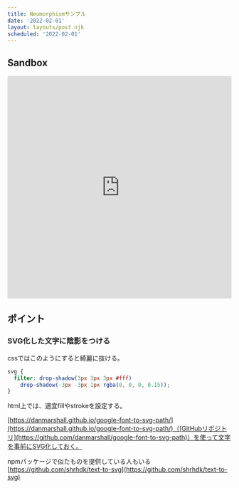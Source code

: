```yaml
---
title: Neumorphismサンプル
date: '2022-02-01'
layout: layouts/post.njk
scheduled: '2022-02-01'
---
```


## Sandbox


<iframe src="https://codesandbox.io/embed/beautiful-darwin-4gf3h?fontsize=14&hidenavigation=1&theme=dark"
     style="width:100%; height:500px; border:0; border-radius: 4px; overflow:hidden;"
     title="beautiful-darwin-4gf3h"
     allow="accelerometer; ambient-light-sensor; camera; encrypted-media; geolocation; gyroscope; hid; microphone; midi; payment; usb; vr; xr-spatial-tracking"
     sandbox="allow-forms allow-modals allow-popups allow-presentation allow-same-origin allow-scripts"
   ></iframe>

## ポイント

### SVG化した文字に陰影をつける

cssではこのようにすると綺麗に抜ける。
```css
svg {
  filter: drop-shadow(3px 3px 3px #fff)
    drop-shadow(-3px -3px 1px rgba(0, 0, 0, 0.15));
}
```
html上では、適宜fillやstrokeを設定する。

[https://danmarshall.github.io/google-font-to-svg-path/](https://danmarshall.github.io/google-font-to-svg-path/)（[GitHubリポジトリ](https://github.com/danmarshall/google-font-to-svg-path)）を使って文字を事前にSVG化しておく。

npmパッケージで似たものを提供している人もいる[https://github.com/shrhdk/text-to-svg](https://github.com/shrhdk/text-to-svg)

